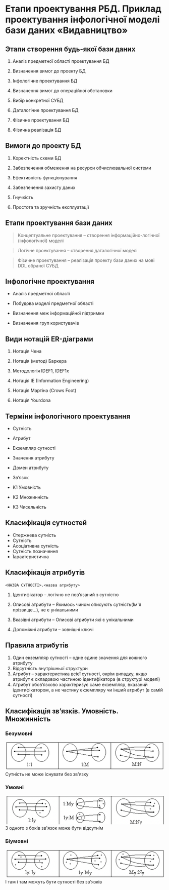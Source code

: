 # Етапи проектування РБД. Приклад проектування інфологічної моделі бази даних «Видавництво»

## Этапи створення будь-якої бази даних

1. Аналіз предметної області
проектування БД

2. Визначення вимог до проекту БД

3. Інфологічне проектування БД

4. Визначення вимог до операційної
обстановки

5. Вибір конкретної СУБД

6. Даталогічне проектування БД

7. Фізичне проектування БД

8. Фізична реалізація БД

## Вимоги до проекту БД

1. Коректність схеми БД

2. Забезпечення обмеження на ресурси
обчислювальної системи

3. Ефективність функціонування

4. Забезпечення захисту даних

5. Гнучкість

6. Простота та зручність експлуатації

## Етапи проектування бази даних

> Концептуальне проектування – створення інформаційно-логічної (інфологічної) моделі

> Логічне проектування – створення даталогічної моделі

> Фізичне проектування – реалізація проекту бази даних на мові DDL обраної СУБД

## Інфологічне проектування

- Аналіз предметної області

- Побудова моделі предметної області

- Визначення меж інформаційної підтримки

- Визначення груп користувачів

## Види нотацій ER-діаграми

1. Нотація Чена

2. Нотація (метод) Баркера

3. Методологія IDEF1, IDEF1x

4. Нотація IE (Information Engineering)

5. Нотація Мартіна (Crows Foot)

6. Нотація Yourdona

## Терміни інфологічного проектування

- Сутність

- Атрибут

- Екземпляр сутності

- Значення атрибуту

- Домен атрибуту

- Зв’язок

- К1 Умовність
- К2 Множинність
- К3 Чисельність

## Класифікація сутностей

- Стержнева сутність
- Сутність
- Асоціативна сутність
- Сутність позначення
- Їарактеристична

## Класифікація атрибутів

`<НАЗВА СУТНОСТІ>.<назва атрибуту>`

1. Ідентифікатор – логічно не пов’язаний з
сутністю

2. Описові атрибути – Якимось чином описують сутність(Ім'я прізвище...), не є унікальними

3. Вказівні атрибути – Описові атрибути які є унікальними

4. Допоміжні атрибути – зовнішні ключі

## Правила атрибутів

1. Один екземпляр сутності – одне єдине значення для кожного атрибуту
2. Відсутність внутрішньої структури
3. Атрибут – характеристика всієї сутності, окрім випадку, якщо атрибут є складовою частиною ідентифікатора (в структурі моделі)
4. Атрибут обов’язково характеризує саме екземпляр, вказаний ідентифікатором, а не частину екземпляру чи інший атрибут (в самій сутності)

## Класифікація зв’язків. Умовність. Множинність

### Безумовні

![1](assets/1.png)  
Сутність не може існувати без зв'язку

### Умовні

![2](assets/2.png)  
З одного з боків зв'язок може бути відсутнім

### Біумовні

![3](assets/3.png)  
І там і там можуть бути сутності без зв'язків
